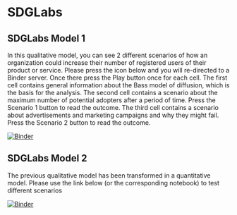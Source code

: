 # SDGLabs

## SDGLabs Model 1

In this qualitative model, you can see 2 different scenarios of how an organization could increase their number of registered users of their product or service. 
Please press the icon below and you will re-directed to a Binder server. 
Once there press the Play button once for each cell. 
The first cell contains general information about the Bass model of diffusion, which is the basis for the analysis.
The second cell contains a scenario about the maximum number of potential adopters after a period of time. Press the Scenario 1 button to read the outcome.
The third cell contains a scenario about advertisements and marketing campaigns and why they might fail. Press the Scenario 2 button to read the outcome.

[![Binder](https://mybinder.org/badge_logo.svg)](https://mybinder.org/v2/gh/gtsaples/SDGLabs/HEAD?labpath=SDGLabs_model_1.ipynb)


## SDGLabs Model 2

The previous qualitative model has been transformed in a quantitative model. Please use the link below (or the corresponding notebook) to test different scenarios

[![Binder](https://mybinder.org/badge_logo.svg)](https://mybinder.org/v2/gh/gtsaples/SDGLabs/HEAD?labpath=SDGLabs_model_2.ipynb)
